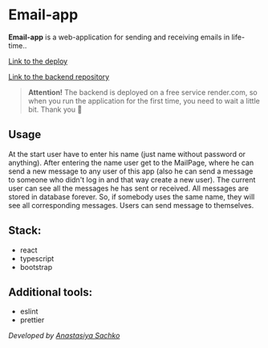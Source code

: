 # Email-app

**Email-app** is a web-application for sending and receiving emails in life-time..

[Link to the deploy](https://email-app-saachko.netlify.app/)

[Link to the backend repository](https://github.com/saachko/email-backend/tree/develop2)

> **Attention!** The backend is deployed on a free service render.com, so when you run the application for the first time, you need to wait a little bit. Thank you 🙏

## Usage

At the start user have to enter his name (just name without password or anything). After entering the name user get to the MailPage, where he can send a new message to any user of this app (also he can send a message to someone who didn't log in and that way create a new user). The current user can see all the messages he has sent or received. All messages are stored in database forever. So, if somebody uses the same name, they will see all corresponding messages. Users can send message to themselves.

## Stack:

- react
- typescript
- bootstrap

## Additional tools:

- eslint
- prettier

_Developed by [Anastasiya Sachko](https://github.com/saachko)_
